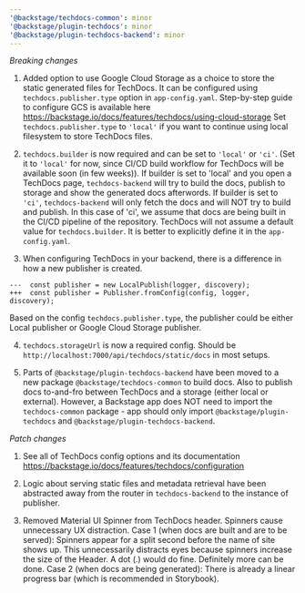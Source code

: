 ```yaml
---
'@backstage/techdocs-common': minor
'@backstage/plugin-techdocs': minor
'@backstage/plugin-techdocs-backend': minor
---
```


_Breaking changes_

1. Added option to use Google Cloud Storage as a choice to store the static generated files for TechDocs.
   It can be configured using `techdocs.publisher.type` option in `app-config.yaml`.
   Step-by-step guide to configure GCS is available here https://backstage.io/docs/features/techdocs/using-cloud-storage
   Set `techdocs.publisher.type` to `'local'` if you want to continue using local filesystem to store TechDocs files.

2. `techdocs.builder` is now required and can be set to `'local'` or `'ci'`. (Set it to `'local'` for now, since CI/CD build
   workflow for TechDocs will be available soon (in few weeks)).
   If builder is set to 'local' and you open a TechDocs page, `techdocs-backend` will try to build the docs, publish to storage and
   show the generated docs afterwords.
   If builder is set to `'ci'`, `techdocs-backend` will only fetch the docs and will NOT try to build and publish. In this case of 'ci',
   we assume that docs are being built in the CI/CD pipeline of the repository.
   TechDocs will not assume a default value for `techdocs.builder`. It is better to explicitly define it in the `app-config.yaml`.

3. When configuring TechDocs in your backend, there is a difference in how a new publisher is created.

```
---  const publisher = new LocalPublish(logger, discovery);
+++  const publisher = Publisher.fromConfig(config, logger, discovery);
```

Based on the config `techdocs.publisher.type`, the publisher could be either Local publisher or Google Cloud Storage publisher.

4. `techdocs.storageUrl` is now a required config. Should be `http://localhost:7000/api/techdocs/static/docs` in most setups.

5. Parts of `@backstage/plugin-techdocs-backend` have been moved to a new package `@backstage/techdocs-common` to build docs. Also to publish docs
   to-and-fro between TechDocs and a storage (either local or external). However, a Backstage app does NOT need to import the `techdocs-common` package -
   app should only import `@backstage/plugin-techdocs` and `@backstage/plugin-techdocs-backend`.

_Patch changes_

1. See all of TechDocs config options and its documentation https://backstage.io/docs/features/techdocs/configuration

2. Logic about serving static files and metadata retrieval have been abstracted away from the router in `techdocs-backend` to the instance of publisher.

3. Removed Material UI Spinner from TechDocs header. Spinners cause unnecessary UX distraction.
   Case 1 (when docs are built and are to be served): Spinners appear for a split second before the name of site shows up. This unnecessarily distracts eyes because spinners increase the size of the Header. A dot (.) would do fine. Definitely more can be done.
   Case 2 (when docs are being generated): There is already a linear progress bar (which is recommended in Storybook).
